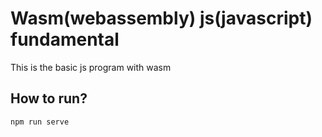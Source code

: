 # Wasm(webassembly) js(javascript) fundamental
This is the basic js program with wasm 

## How to run?

```bash
npm run serve
```